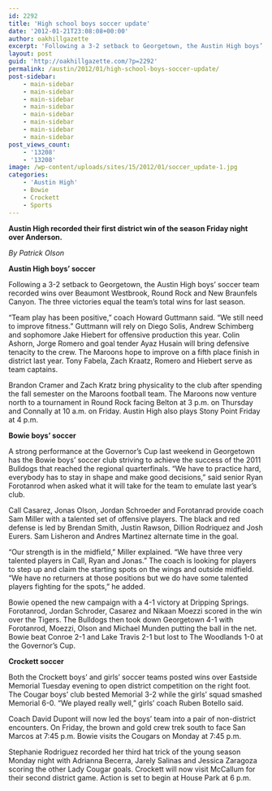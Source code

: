 ```yaml
---
id: 2292
title: 'High school boys soccer update'
date: '2012-01-21T23:08:08+00:00'
author: oakhillgazette
excerpt: 'Following a 3-2 setback to Georgetown, the Austin High boys’ soccer team recorded wins over Beaumont Westbrook, Round Rock and New Braunfels Canyon. The three victories equal the team’s total wins for last season.'
layout: post
guid: 'http://oakhillgazette.com/?p=2292'
permalink: /austin/2012/01/high-school-boys-soccer-update/
post-sidebar:
    - main-sidebar
    - main-sidebar
    - main-sidebar
    - main-sidebar
    - main-sidebar
    - main-sidebar
    - main-sidebar
    - main-sidebar
post_views_count:
    - '13208'
    - '13208'
image: /wp-content/uploads/sites/15/2012/01/soccer_update-1.jpg
categories:
    - 'Austin High'
    - Bowie
    - Crockett
    - Sports
---
```


**Austin High recorded their first district win of the season Friday night over Anderson.**

*By Patrick Olson*

**Austin High boys’ soccer**

Following a 3-2 setback to Georgetown, the Austin High boys’ soccer team recorded wins over Beaumont Westbrook, Round Rock and New Braunfels Canyon. The three victories equal the team’s total wins for last season.

“Team play has been positive,” coach Howard Guttmann said. “We still need to improve fitness.” Guttmann will rely on Diego Solis, Andrew Schimberg and sophomore Jake Hiebert for offensive production this year. Colin Ashorn, Jorge Romero and goal tender Ayaz Husain will bring defensive tenacity to the crew. The Maroons hope to improve on a fifth place finish in district last year. Tony Fabela, Zach Kraatz, Romero and Hiebert serve as team captains.

Brandon Cramer and Zach Kratz bring physicality to the club after spending the fall semester on the Maroons football team. The Maroons now venture north to a tournament in Round Rock facing Belton at 3 p.m. on Thursday and Connally at 10 a.m. on Friday. Austin High also plays Stony Point Friday at 4 p.m.

**Bowie boys’ soccer**

A strong performance at the Governor’s Cup last weekend in Georgetown has the Bowie boys’ soccer club striving to achieve the success of the 2011 Bulldogs that reached the regional quarterfinals. “We have to practice hard, everybody has to stay in shape and make good decisions,” said senior Ryan Forotanrod when asked what it will take for the team to emulate last year’s club.

Call Casarez, Jonas Olson, Jordan Schroeder and Forotanrad provide coach Sam Miller with a talented set of offensive players. The black and red defense is led by Brendan Smith, Justin Rawson, Dillion Rodriquez and Josh Eurers. Sam Lisheron and Andres Martinez alternate time in the goal.

“Our strength is in the midfield,” Miller explained. “We have three very talented players in Call, Ryan and Jonas.” The coach is looking for players to step up and claim the starting spots on the wings and outside midfield. “We have no returners at those positions but we do have some talented players fighting for the spots,” he added.

Bowie opened the new campaign with a 4-1 victory at Dripping Springs. Forotanrod, Jordan Schroder, Casarez and Nikaan Moezzi scored in the win over the Tigers. The Bulldogs then took down Georgetown 4-1 with Forotanrod, Moezzi, Olson and Michael Munden putting the ball in the net. Bowie beat Conroe 2-1 and Lake Travis 2-1 but lost to The Woodlands 1-0 at the Governor’s Cup.

**Crockett soccer**

Both the Crockett boys’ and girls’ soccer teams posted wins over Eastside Memorial Tuesday evening to open district competition on the right foot. The Cougar boys’ club bested Memorial 3-2 while the girls’ squad smashed Memorial 6-0. “We played really well,” girls’ coach Ruben Botello said.

Coach David Dupont will now led the boys’ team into a pair of non-district encounters. On Friday, the brown and gold crew trek south to face San Marcos at 7:45 p.m. Bowie visits the Cougars on Monday at 7:45 p.m.

Stephanie Rodriguez recorded her third hat trick of the young season Monday night with Adrianna Becerra, Jarely Salinas and Jessica Zaragoza scoring the other Lady Cougar goals. Crockett will now visit McCallum for their second district game. Action is set to begin at House Park at 6 p.m.